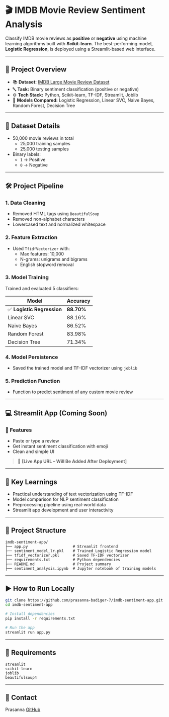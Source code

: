 # 🎬 IMDB Movie Review Sentiment Analysis

Classify IMDB movie reviews as **positive** or **negative** using machine learning algorithms built with **Scikit-learn**. The best-performing model, **Logistic Regression**, is deployed using a Streamlit-based web interface.

---

## 🚀 Project Overview

- 📚 **Dataset:** [IMDB Large Movie Review Dataset](https://ai.stanford.edu/~amaas/data/sentiment/)
- 🔤 **Task:** Binary sentiment classification (positive or negative)
- ⚙️ **Tech Stack:** Python, Scikit-learn, TF-IDF, Streamlit, Joblib
- 🧠 **Models Compared:** Logistic Regression, Linear SVC, Naive Bayes, Random Forest, Decision Tree

---

## 🧾 Dataset Details

- 50,000 movie reviews in total  
  - 25,000 training samples  
  - 25,000 testing samples  
- Binary labels:  
  - `1` → Positive  
  - `0` → Negative

---

## 🛠️ Project Pipeline

### 1. Data Cleaning
- Removed HTML tags using `BeautifulSoup`
- Removed non-alphabet characters
- Lowercased text and normalized whitespace

### 2. Feature Extraction
- Used `TfidfVectorizer` with:
  - Max features: 10,000
  - N-grams: unigrams and bigrams
  - English stopword removal

### 3. Model Training
Trained and evaluated 5 classifiers:

| Model               | Accuracy |
|---------------------|----------|
| ✅ **Logistic Regression** | **88.70%** |
| Linear SVC          | 88.16%   |
| Naive Bayes         | 86.52%   |
| Random Forest       | 83.98%   |
| Decision Tree       | 71.34%   |

### 4. Model Persistence
- Saved the trained model and TF-IDF vectorizer using `joblib`

### 5. Prediction Function
- Function to predict sentiment of any custom movie review

---

## 💻 Streamlit App (Coming Soon)

### 🔮 Features
- Paste or type a review
- Get instant sentiment classification with emoji
- Clean and simple UI

> 🔗 **[Live App URL – Will Be Added After Deployment]**

---

## 🧠 Key Learnings

- Practical understanding of text vectorization using TF-IDF
- Model comparison for NLP sentiment classification
- Preprocessing pipeline using real-world data
- Streamlit app development and user interactivity

---

## 📂 Project Structure

```
imdb-sentiment-app/
├── app.py                    # Streamlit frontend
├── sentiment_model_lr.pkl    # Trained Logistic Regression model
├── tfidf_vectorizer.pkl      # Saved TF-IDF vectorizer
├── requirements.txt          # Python dependencies
├── README.md                 # Project summary
├── sentiment_analysis.ipynb  # Jupyter notebook of training models
```

---

## ▶️ How to Run Locally

```bash
git clone https://github.com/prasanna-badiger-7/imdb-sentiment-app.git
cd imdb-sentiment-app

# Install dependencies
pip install -r requirements.txt

# Run the app
streamlit run app.py
```

---

## 📌 Requirements

```
streamlit
scikit-learn
joblib
beautifulsoup4
```

---

## 📧 Contact

Prasanna
[GitHub](https://github.com/prasanna-badiger-7)